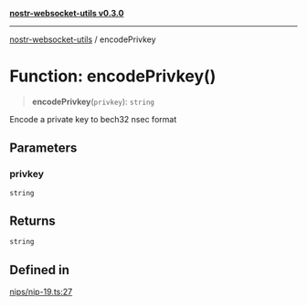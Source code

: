 [**nostr-websocket-utils v0.3.0**](../README.md)

***

[nostr-websocket-utils](../globals.md) / encodePrivkey

# Function: encodePrivkey()

> **encodePrivkey**(`privkey`): `string`

Encode a private key to bech32 nsec format

## Parameters

### privkey

`string`

## Returns

`string`

## Defined in

[nips/nip-19.ts:27](https://github.com/HumanjavaEnterprises/nostr-websocket-utils/blob/main/src/nips/nip-19.ts#L27)
